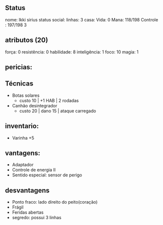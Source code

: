 ## Status
nome: Ikki sirius
status social:
linhas: 3
casa:
Vida: 0
Mana: 118/198
Controle : 197/198
3
## atributos (20)
força: 0
resistência: 0
habilidade: 8
inteligência: 1
foco: 10
magia: 1

## pericias:
## Técnicas
- Botas solares
	- custo 10 | +1 HAB | 2 rodadas
- Canhão desintegrador 
	- custo 20 | dano 15 | ataque carregado

## inventario:
- Varinha +5

## vantagens:
- Adaptador
- Controle de energia II
- Sentido especial: sensor de perigo

## desvantagens
- Ponto fraco: lado direito do peito(coração)
- Frágil
- Feridas abertas
- segredo: possui 3 linhas